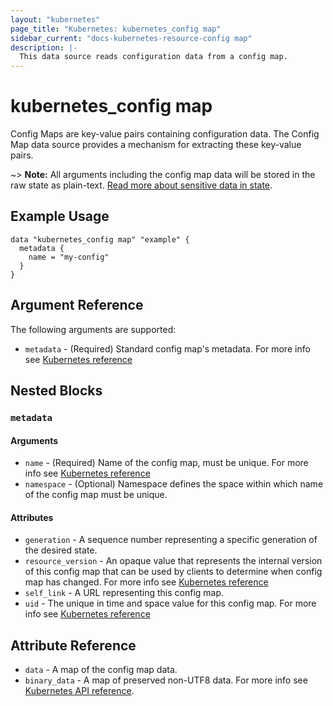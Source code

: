```yaml
---
layout: "kubernetes"
page_title: "Kubernetes: kubernetes_config map"
sidebar_current: "docs-kubernetes-resource-config map"
description: |-
  This data source reads configuration data from a config map.
---
```


# kubernetes_config map

Config Maps are key-value pairs containing configuration data. The Config Map data source provides a mechanism for extracting these key-value pairs.

~> **Note:** All arguments including the config map data will be stored in the raw state as plain-text. [Read more about sensitive data in state](/docs/state/sensitive-data.html).

## Example Usage

```hcl
data "kubernetes_config map" "example" {
  metadata {
    name = "my-config"
  }
}
```

## Argument Reference

The following arguments are supported:

* `metadata` - (Required) Standard config map's metadata. For more info see [Kubernetes reference](https://github.com/kubernetes/community/blob/master/contributors/devel/sig-architecture/api-conventions.md#metadata)

## Nested Blocks

### `metadata`

#### Arguments

* `name` - (Required) Name of the config map, must be unique. For more info see [Kubernetes reference](http://kubernetes.io/docs/user-guide/identifiers#names)
* `namespace` - (Optional) Namespace defines the space within which name of the config map must be unique.

#### Attributes

* `generation` - A sequence number representing a specific generation of the desired state.
* `resource_version` - An opaque value that represents the internal version of this config map that can be used by clients to determine when config map has changed. For more info see [Kubernetes reference](https://github.com/kubernetes/community/blob/master/contributors/devel/sig-architecture/api-conventions.md#concurrency-control-and-consistency)
* `self_link` - A URL representing this config map.
* `uid` - The unique in time and space value for this config map. For more info see [Kubernetes reference](http://kubernetes.io/docs/user-guide/identifiers#uids)

## Attribute Reference

* `data` - A map of the config map data.
* `binary_data` - A map of preserved non-UTF8 data. For more info see [Kubernetes API reference](https://kubernetes.io/docs/reference/generated/kubernetes-api/v1.17/#configmap-v1-core).

